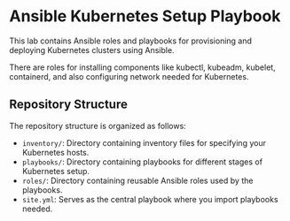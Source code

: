 # Ansible Kubernetes Setup Playbook

This lab contains Ansible roles and playbooks for provisioning and deploying Kubernetes clusters using Ansible.

There are roles for installing components like kubectl, kubeadm, kubelet, containerd, and also configuring network needed for Kubernetes.

## Repository Structure

The repository structure is organized as follows:

- `inventory/`: Directory containing inventory files for specifying your Kubernetes hosts.
- `playbooks/`: Directory containing playbooks for different stages of Kubernetes setup.
- `roles/`: Directory containing reusable Ansible roles used by the playbooks.
- `site.yml`: Serves as the central playbook where you import playbooks needed.